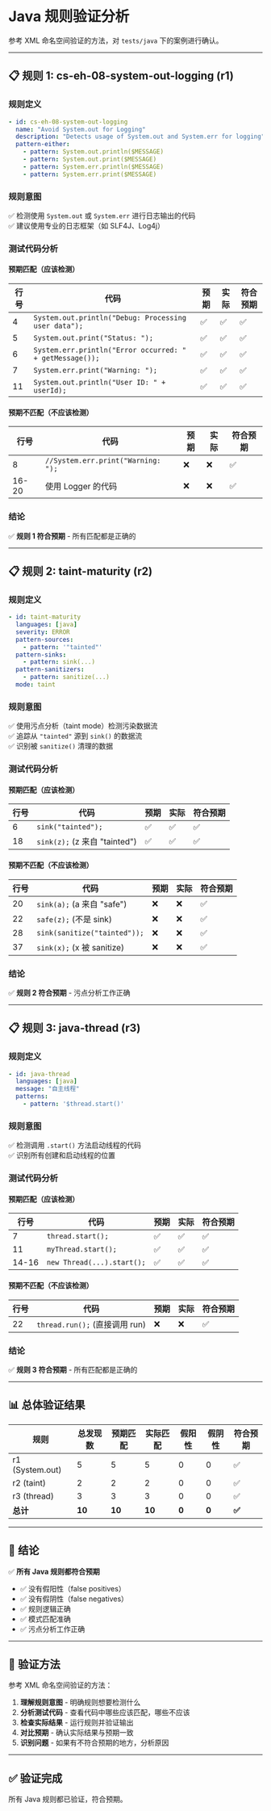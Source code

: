 # Java 规则验证分析

参考 XML 命名空间验证的方法，对 `tests/java` 下的案例进行确认。

---

## 📋 **规则 1: cs-eh-08-system-out-logging (r1)**

### 规则定义

```yaml
- id: cs-eh-08-system-out-logging
  name: "Avoid System.out for Logging"
  description: "Detects usage of System.out and System.err for logging"
  pattern-either:
    - pattern: System.out.println($MESSAGE)
    - pattern: System.out.print($MESSAGE)
    - pattern: System.err.println($MESSAGE)
    - pattern: System.err.print($MESSAGE)
```

### 规则意图

✅ 检测使用 `System.out` 或 `System.err` 进行日志输出的代码  
✅ 建议使用专业的日志框架（如 SLF4J、Log4j）

### 测试代码分析

#### 预期匹配（应该检测）

| 行号 | 代码 | 预期 | 实际 | 符合预期 |
|------|------|------|------|---------|
| 4 | `System.out.println("Debug: Processing user data");` | ✅ | ✅ | ✅ |
| 5 | `System.out.print("Status: ");` | ✅ | ✅ | ✅ |
| 6 | `System.err.println("Error occurred: " + getMessage());` | ✅ | ✅ | ✅ |
| 7 | `System.err.print("Warning: ");` | ✅ | ✅ | ✅ |
| 11 | `System.out.println("User ID: " + userId);` | ✅ | ✅ | ✅ |

#### 预期不匹配（不应该检测）

| 行号 | 代码 | 预期 | 实际 | 符合预期 |
|------|------|------|------|---------|
| 8 | `//System.err.print("Warning: ");` | ❌ | ❌ | ✅ |
| 16-20 | 使用 Logger 的代码 | ❌ | ❌ | ✅ |

### 结论

✅ **规则 1 符合预期** - 所有匹配都是正确的

---

## 📋 **规则 2: taint-maturity (r2)**

### 规则定义

```yaml
- id: taint-maturity
  languages: [java]
  severity: ERROR
  pattern-sources:
    - pattern: '"tainted"'
  pattern-sinks:
    - pattern: sink(...)
  pattern-sanitizers:
    - pattern: sanitize(...)
  mode: taint
```

### 规则意图

✅ 使用污点分析（taint mode）检测污染数据流  
✅ 追踪从 `"tainted"` 源到 `sink()` 的数据流  
✅ 识别被 `sanitize()` 清理的数据

### 测试代码分析

#### 预期匹配（应该检测）

| 行号 | 代码 | 预期 | 实际 | 符合预期 |
|------|------|------|------|---------|
| 6 | `sink("tainted");` | ✅ | ✅ | ✅ |
| 18 | `sink(z);` (z 来自 "tainted") | ✅ | ✅ | ✅ |

#### 预期不匹配（不应该检测）

| 行号 | 代码 | 预期 | 实际 | 符合预期 |
|------|------|------|------|---------|
| 20 | `sink(a);` (a 来自 "safe") | ❌ | ❌ | ✅ |
| 22 | `safe(z);` (不是 sink) | ❌ | ❌ | ✅ |
| 28 | `sink(sanitize("tainted"));` | ❌ | ❌ | ✅ |
| 37 | `sink(x);` (x 被 sanitize) | ❌ | ❌ | ✅ |

### 结论

✅ **规则 2 符合预期** - 污点分析工作正确

---

## 📋 **规则 3: java-thread (r3)**

### 规则定义

```yaml
- id: java-thread
  languages: [java]
  message: "自主线程"
  patterns:
    - pattern: '$thread.start()'
```

### 规则意图

✅ 检测调用 `.start()` 方法启动线程的代码  
✅ 识别所有创建和启动线程的位置

### 测试代码分析

#### 预期匹配（应该检测）

| 行号 | 代码 | 预期 | 实际 | 符合预期 |
|------|------|------|------|---------|
| 7 | `thread.start();` | ✅ | ✅ | ✅ |
| 11 | `myThread.start();` | ✅ | ✅ | ✅ |
| 14-16 | `new Thread(...).start();` | ✅ | ✅ | ✅ |

#### 预期不匹配（不应该检测）

| 行号 | 代码 | 预期 | 实际 | 符合预期 |
|------|------|------|------|---------|
| 22 | `thread.run();` (直接调用 run) | ❌ | ❌ | ✅ |

### 结论

✅ **规则 3 符合预期** - 所有匹配都是正确的

---

## 📊 **总体验证结果**

| 规则 | 总发现数 | 预期匹配 | 实际匹配 | 假阳性 | 假阴性 | 符合预期 |
|------|---------|---------|---------|--------|--------|---------|
| r1 (System.out) | 5 | 5 | 5 | 0 | 0 | ✅ |
| r2 (taint) | 2 | 2 | 2 | 0 | 0 | ✅ |
| r3 (thread) | 3 | 3 | 3 | 0 | 0 | ✅ |
| **总计** | **10** | **10** | **10** | **0** | **0** | **✅** |

---

## 🎯 **结论**

✅ **所有 Java 规则都符合预期**

- ✅ 没有假阳性（false positives）
- ✅ 没有假阴性（false negatives）
- ✅ 规则逻辑正确
- ✅ 模式匹配准确
- ✅ 污点分析工作正确

---

## 📝 **验证方法**

参考 XML 命名空间验证的方法：

1. **理解规则意图** - 明确规则想要检测什么
2. **分析测试代码** - 查看代码中哪些应该匹配，哪些不应该
3. **检查实际结果** - 运行规则并验证输出
4. **对比预期** - 确认实际结果与预期一致
5. **识别问题** - 如果有不符合预期的地方，分析原因

---

## ✅ **验证完成**

所有 Java 规则都已验证，符合预期。

